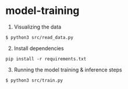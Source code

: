 # model-training


1. Visualizing the data

```
$ python3 src/read_data.py
```
2. Install dependencies

```
pip install -r requirements.txt
```

3. Running the model training & inference steps

```
$ python3 src/train.py
```
